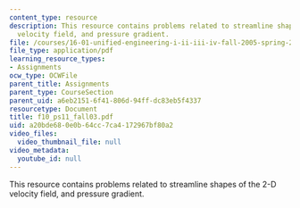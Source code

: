 ```yaml
---
content_type: resource
description: This resource contains problems related to streamline shapes of the 2-D
  velocity field, and pressure gradient.
file: /courses/16-01-unified-engineering-i-ii-iii-iv-fall-2005-spring-2006/a20bde680e0b64cc7ca4172967bf80a2_f10_ps11_fall03.pdf
file_type: application/pdf
learning_resource_types:
- Assignments
ocw_type: OCWFile
parent_title: Assignments
parent_type: CourseSection
parent_uid: a6eb2151-6f41-806d-94ff-dc83eb5f4337
resourcetype: Document
title: f10_ps11_fall03.pdf
uid: a20bde68-0e0b-64cc-7ca4-172967bf80a2
video_files:
  video_thumbnail_file: null
video_metadata:
  youtube_id: null
---
```

This resource contains problems related to streamline shapes of the 2-D velocity field, and pressure gradient.